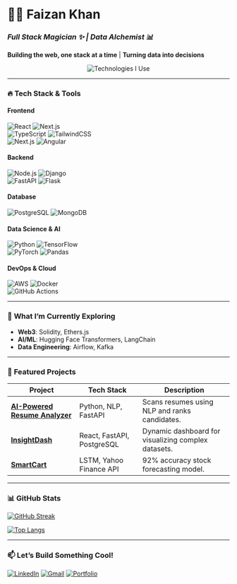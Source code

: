 # 👨‍💻 Faizan Khan  
### *Full Stack Magician ✨ | Data Alchemist 📊*  
**Building the web, one stack at a time** | **Turning data into decisions**  

<p align="center">
  <img src="https://readme-typing-svg.demolab.com?font=Fira+Code&pause=1000&color=22D3EE&width=435&lines=React+%7C+Next.js+%7C+Node.js;Django+%7C+Flask+%7C+FastAPI;TensorFlow+%7C+PyTorch+%7C+Spark;AWS+%7C+Docker+%7C+CI%2FCD" alt="Technologies I Use" />
</p>  

---

### 🔥 **Tech Stack & Tools**  

#### **Frontend**  
![React](https://img.shields.io/badge/React-20232A?style=for-the-badge&logo=react&logoColor=61DAFB)
![Next.js](https://img.shields.io/badge/Next.js-000000?style=for-the-badge&logo=nextdotjs&logoColor=white)  
![TypeScript](https://img.shields.io/badge/TypeScript-007ACC?style=for-the-badge&logo=typescript&logoColor=white)
![TailwindCSS](https://img.shields.io/badge/Tailwind_CSS-38B2AC?style=for-the-badge&logo=tailwind-css&logoColor=white)  
![Next.js](https://img.shields.io/badge/Next.js-000000?style=for-the-badge&logo=nextdotjs&logoColor=white)
![Angular](https://img.shields.io/badge/Angular-DD0031?style=for-the-badge&logo=angular&logoColor=white) 

#### **Backend**  
![Node.js](https://img.shields.io/badge/Node.js-339933?style=for-the-badge&logo=nodedotjs&logoColor=white)
![Django](https://img.shields.io/badge/Django-092E20?style=for-the-badge&logo=django&logoColor=white)   
![FastAPI](https://img.shields.io/badge/FastAPI-005571?style=for-the-badge&logo=fastapi)
![Flask](https://img.shields.io/badge/Flask-000000?style=for-the-badge&logo=flask&logoColor=white) 

#### **Database**
![PostgreSQL](https://img.shields.io/badge/PostgreSQL-4169E1?style=for-the-badge&logo=postgresql&logoColor=white) 
![MongoDB](https://img.shields.io/badge/MongoDB-%234ea94b.svg?style=for-the-badge&logo=mongodb&logoColor=white)

#### **Data Science & AI**  
![Python](https://img.shields.io/badge/Python-3776AB?style=for-the-badge&logo=python&logoColor=white)
![TensorFlow](https://img.shields.io/badge/TensorFlow-FF6F00?style=for-the-badge&logo=tensorflow&logoColor=white)  
![PyTorch](https://img.shields.io/badge/PyTorch-EE4C2C?style=for-the-badge&logo=pytorch&logoColor=white)
![Pandas](https://img.shields.io/badge/Pandas-2C2D72?style=for-the-badge&logo=pandas&logoColor=white)  

#### **DevOps & Cloud**  
![AWS](https://img.shields.io/badge/AWS-232F3E?style=for-the-badge&logo=amazon-aws&logoColor=white)
![Docker](https://img.shields.io/badge/Docker-2496ED?style=for-the-badge&logo=docker&logoColor=white)  
![GitHub Actions](https://img.shields.io/badge/GitHub_Actions-2088FF?style=for-the-badge&logo=github-actions&logoColor=white)  

---

### 🚀 **What I’m Currently Exploring**  
- **Web3**: Solidity, Ethers.js  
- **AI/ML**: Hugging Face Transformers, LangChain  
- **Data Engineering**: Airflow, Kafka  

---

### 📌 **Featured Projects**  

| Project | Tech Stack | Description |  
|---------|------------|-------------|  
| **[AI-Powered Resume Analyzer](https://github.com/jellyfishing2346/AI-Powered-Resume-Analyzer)** | Python, NLP, FastAPI | Scans resumes using NLP and ranks candidates. |  
| **[InsightDash](https://github.com/jellyfishing2346/InsightDash)** | React, FastAPI, PostgreSQL | Dynamic dashboard for visualizing complex datasets.|  
| **[SmartCart](https://github.com/jellyfishing2346/SmartCart)** | LSTM, Yahoo Finance API | 92% accuracy stock forecasting model. |  

---

### 📊 **GitHub Stats**  

[![GitHub Streak](https://streak-stats.demolab.com?user=jellyfishing2346&theme=dark)](https://git.io/streak-stats)  

[![Top Langs](https://github-readme-stats.vercel.app/api/top-langs/?username=jellyfishing2346&layout=compact&theme=radical)](https://github.com/jellyfishing2346)  

---

### 📫 **Let’s Build Something Cool!**  

[![LinkedIn](https://img.shields.io/badge/LinkedIn-0A66C2?style=for-the-badge&logo=linkedin&logoColor=white)](https://www.linkedin.com/in/faizan-khan234/)
[![Gmail](https://img.shields.io/badge/Gmail-EA4335?style=for-the-badge&logo=gmail&logoColor=white)](mailto:faizanakhan2003@gmail.com)
[![Portfolio](https://img.shields.io/badge/Portfolio-4285F4?style=for-the-badge&logo=google-chrome&logoColor=white)](https://jellyfishing2346.github.io/portfolio/)  

